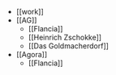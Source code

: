 - [[work]]
- [[AG]]
  - [[Flancia]]
  - [[Heinrich Zschokke]]
  - [[Das Goldmacherdorf]]
- [[Agora]]
  - [[Flancia]]

